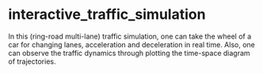# interactive_traffic_simulation
In this (ring-road multi-lane) traffic simulation, one can take the wheel of a car for changing lanes, acceleration and deceleration in real time. Also, one can observe the traffic dynamics through plotting the time-space diagram of trajectories.
